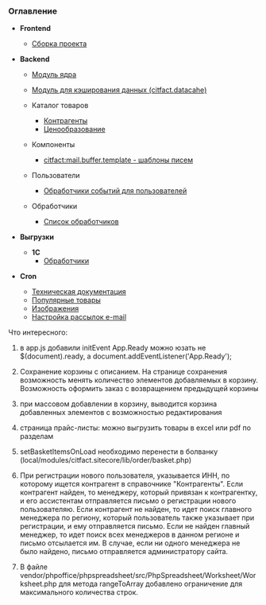 ### Оглавление ###

        
* **Frontend**
   * [Сборка проекта](frontend/sborka.md) 
   
* **Backend**
   * [Модуль ядра](backend/core.md)   
   * [Модуль для кэширования данных (citfact.datacahe)](local/modules/citfact.datacache/README.MD)
   * Каталог товаров
       * [Контрагенты](backend/catalog/contragents.md)
       * [Ценообразование](backend/catalog/prices.md)
   * Компоненты
       * [citfact:mail.buffer.template - шаблоны писем](backend/components/citfact.mail.buffer.template.md)
   * Пользователи
       * [Обработчики событий для пользователей](backend/user/usersubscribers.md)
       
   * Обработчики
       * [Список обработчиков](backend/eventlistener/list.md)
    
* **Выгрузки**
    * **1C**
        * [Обработчики](import/1c/eventlistener.md)
    
* **Cron**
    * [Техническая документация](cron/techdoc.md)
    * [Популярные товары](cron/popularityitems.md)
    * [Изображения](cron/pictures.md)
    * [Настройка рассылок e-mail](cron/subscription.md)
        
        
        
Что интересного:

1) в app.js добавили initEvent App.Ready
можно юзать не $(document).ready, а document.addEventListener('App.Ready');

2) Сохранение корзины с описанием.
На странице сохранения возможность менять количество элементов добавляемых в корзину.
Возможность оформить заказ с возвращением предыдущей корзины


3) при массовом добавлении в корзину, выводится корзина добавленных элементов с возможностью редактирования

4) страница прайс-листы: можно выгрузить товары в excel или pdf по разделам

5) setBasketItemsOnLoad необходимо перенести в болванку (local/modules/citfact.sitecore/lib/order/basket.php)

6) При регистрации нового пользователя, указывается ИНН, по которому ищется контрагент в справочнике "Контрагенты". Если контрагент найден, то менеджеру, который привязан к контрагентку, и его ассистентам отправляется письмо о регистрации нового пользователяю. Если контрагент не найден, то идет поиск главного менеджера по региону, который пользователь также указывает при регистрации, и ему отправляется письмо. Если не найден главный менеджер, то идет поиск всех менеджеров в данном регионе и письмо отсылается им. В случае, если ни одного менеджера не было найдено, письмо отправляется администратору сайта.

7) В файле vendor/phpoffice/phpspreadsheet/src/PhpSpreadsheet/Worksheet/Worksheet.php для метода rangeToArray добавлено ограничение для максимального количества строк.